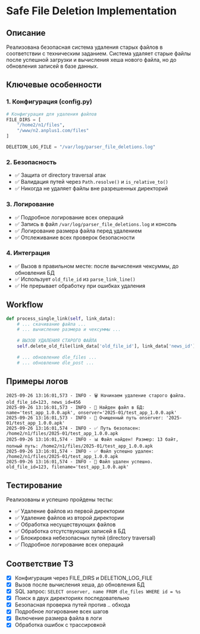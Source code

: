 # Safe File Deletion Implementation

## Описание

Реализована безопасная система удаления старых файлов в соответствии с техническим заданием. Система удаляет старые файлы после успешной загрузки и вычисления хеша нового файла, но до обновления записей в базе данных.

## Ключевые особенности

### 1. Конфигурация (config.py)
```python
# Конфигурация для удаления файлов
FILE_DIRS = [
    "/home2/n1/files",
    "/www/n2.anplus1.com/files"
]

DELETION_LOG_FILE = "/var/log/parser_file_deletions.log"
```

### 2. Безопасность
- ✅ Защита от directory traversal атак
- ✅ Валидация путей через `Path.resolve()` и `is_relative_to()`
- ✅ Никогда не удаляет файлы вне разрешенных директорий

### 3. Логирование
- ✅ Подробное логирование всех операций
- ✅ Запись в файл `/var/log/parser_file_deletions.log` и консоль
- ✅ Логирование размера файла перед удалением
- ✅ Отслеживание всех проверок безопасности

### 4. Интеграция
- ✅ Вызов в правильном месте: после вычисления чексуммы, до обновления БД
- ✅ Использует `old_file_id` из `parse_link_line()`
- ✅ Не прерывает обработку при ошибках удаления

## Workflow

```python
def process_single_link(self, link_data):
    # ... скачивание файла ...
    # ... вычисление размера и чексуммы ...
    
    # ВЫЗОВ УДАЛЕНИЯ СТАРОГО ФАЙЛА
    self.delete_old_file(link_data['old_file_id'], link_data['news_id'])
    
    # ... обновление dle_files ...
    # ... обновление dle_post ...
```

## Примеры логов

```
2025-09-26 13:16:01,573 - INFO - 🗑️ Начинаем удаление старого файла. old_file_id=123, news_id=456
2025-09-26 13:16:01,573 - INFO - 📄 Найден файл в БД: name='test_app_1.0.0.apk', onserver='2025-01/test_app_1.0.0.apk'
2025-09-26 13:16:01,573 - INFO - 📁 Очищенный путь onserver: '2025-01/test_app_1.0.0.apk'
2025-09-26 13:16:01,574 - INFO - ✅ Путь безопасен: /home2/n1/files/2025-01/test_app_1.0.0.apk
2025-09-26 13:16:01,574 - INFO - 📊 Файл найден! Размер: 13 байт, полный путь: /home2/n1/files/2025-01/test_app_1.0.0.apk
2025-09-26 13:16:01,574 - INFO - ✅ Файл успешно удален: /home2/n1/files/2025-01/test_app_1.0.0.apk
2025-09-26 13:16:01,574 - INFO - 🎉 Файл удален успешно. old_file_id=123, filename='test_app_1.0.0.apk'
```

## Тестирование

Реализованы и успешно пройдены тесты:
- ✅ Удаление файлов из первой директории
- ✅ Удаление файлов из второй директории 
- ✅ Обработка несуществующих файлов
- ✅ Обработка отсутствующих записей в БД
- ✅ Блокировка небезопасных путей (directory traversal)
- ✅ Подробное логирование всех операций

## Соответствие ТЗ

- [x] Конфигурация через FILE_DIRS и DELETION_LOG_FILE
- [x] Вызов после вычисления хеша, до обновления БД
- [x] SQL запрос: `SELECT onserver, name FROM dle_files WHERE id = %s`
- [x] Поиск в двух директориях последовательно
- [x] Безопасная проверка путей против .. обхода
- [x] Подробное логирование всех шагов
- [x] Включение размера файла в логи
- [x] Обработка ошибок с трассировкой